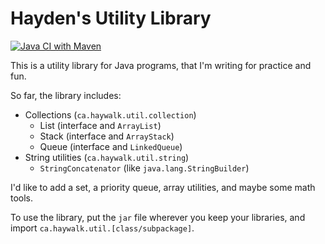 # Hayden's Utility Library

[![Java CI with Maven](https://github.com/haywalk/util/actions/workflows/maven.yml/badge.svg)](https://github.com/haywalk/util/actions/workflows/maven.yml)

This is a utility library for Java programs, that I'm writing for practice and fun.

So far, the library includes:

- Collections (`ca.haywalk.util.collection`)
  - List (interface and `ArrayList`)
  - Stack (interface and `ArrayStack`)
  - Queue (interface and `LinkedQueue`)
- String utilities (`ca.haywalk.util.string`)
  - `StringConcatenator` (like `java.lang.StringBuilder`)
  
I'd like to add a set, a priority queue, array utilities, and maybe some math tools.

To use the library, put the `jar` file wherever you keep your libraries, and import `ca.haywalk.util.[class/subpackage]`.
